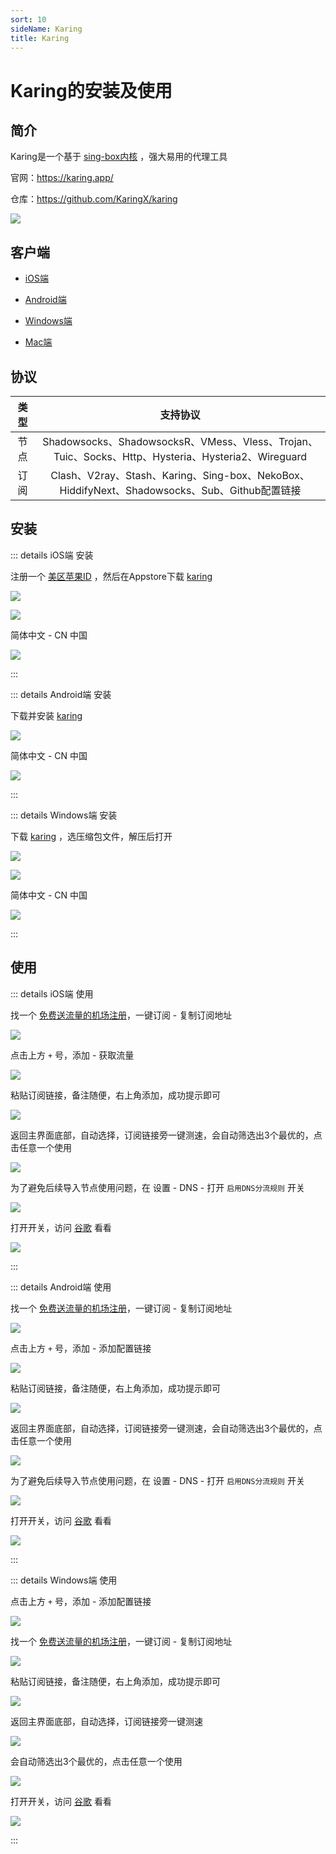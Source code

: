 ```yaml
---
sort: 10
sideName: Karing
title: Karing
---
```


# Karing的安装及使用

## 简介


Karing是一个基于 [sing-box内核](./singbox.md) ，强大易用的代理工具

官网：https://karing.app/

仓库：https://github.com/KaringX/karing

![](/scientificInternet/karing/karing.png)



## 客户端

* [iOS端](https://apps.apple.com/us/app/karing/id6472431552)

* [Android端](https://github.com/KaringX/karing/releases)

* [Windows端](https://github.com/KaringX/karing/releases)

* [Mac端](https://apps.apple.com/us/app/karing/id6472431552)



## 协议

| 类型 | 支持协议 |
|:-:|:-:|
| 节点 | Shadowsocks、ShadowsocksR、VMess、Vless、Trojan、Tuic、Socks、Http、Hysteria、Hysteria2、Wireguard |
| 订阅 | Clash、V2ray、Stash、Karing、Sing-box、NekoBox、HiddifyNext、Shadowsocks、Sub、Github配置链接 |




## 安装


::: details iOS端 安装

注册一个 [美区苹果ID](../iPhone/Apple_ID.md) ，然后在Appstore下载 [karing](https://apps.apple.com/us/app/karing/id6472431552)

![](/scientificInternet/karing/ios/ios-01.png)

![](/scientificInternet/karing/ios/ios-02.png)

简体中文 - CN 中国

![](/scientificInternet/karing/ios/ios-03.png)

:::




::: details Android端 安装

下载并安装 [karing](https://github.com/KaringX/karing/releases)

![](/scientificInternet/karing/android/android-01.png)

简体中文 - CN 中国

![](/scientificInternet/karing/android/android-02.png)

:::



::: details Windows端 安装

下载 [karing](https://github.com/KaringX/karing/releases) ，选压缩包文件，解压后打开

![](/scientificInternet/karing/windows/windows-01.png)

![](/scientificInternet/karing/windows/windows-02.png)

简体中文 - CN 中国

![](/scientificInternet/karing/windows/windows-03.png)

:::









## 使用



::: details iOS端 使用

找一个 [免费送流量的机场注册](./channel.md)，一键订阅 - 复制订阅地址

![](/scientificInternet/karing/ios/ios-03.png)


点击上方 `+` 号，添加 - 获取流量

![](/scientificInternet/karing/ios/ios-04.png)

粘贴订阅链接，备注随便，右上角添加，成功提示即可

![](/scientificInternet/karing/ios/ios-05.png)

返回主界面底部，自动选择，订阅链接旁一键测速，会自动筛选出3个最优的，点击任意一个使用

![](/scientificInternet/karing/ios/ios-06.png)

为了避免后续导入节点使用问题，在 设置 - DNS - 打开 `启用DNS分流规则` 开关

![](/scientificInternet/karing/ios/ios-07.png)

打开开关，访问 [谷歌](https://www.google.com) 看看

![](/scientificInternet/karing/ios/ios-08.png)

:::







::: details Android端 使用

找一个 [免费送流量的机场注册](./channel.md)，一键订阅 - 复制订阅地址

![](/scientificInternet/karing/android/android-03.png)

点击上方 `+` 号，添加 - 添加配置链接

![](/scientificInternet/karing/android/android-04.png)

粘贴订阅链接，备注随便，右上角添加，成功提示即可

![](/scientificInternet/karing/android/android-05.png)

返回主界面底部，自动选择，订阅链接旁一键测速，会自动筛选出3个最优的，点击任意一个使用

![](/scientificInternet/karing/android/android-06.png)

为了避免后续导入节点使用问题，在 设置 - DNS - 打开 `启用DNS分流规则` 开关

![](/scientificInternet/karing/ios/ios-07.png)

打开开关，访问 [谷歌](https://www.google.com) 看看

![](/scientificInternet/karing/android/android-08.png)

:::





::: details Windows端 使用

点击上方 `+` 号，添加 - 添加配置链接

![](/scientificInternet/karing/windows/windows-04.png)

找一个 [免费送流量的机场注册](./channel.md)，一键订阅 - 复制订阅地址

![](/scientificInternet/karing/windows/windows-05.png)

粘贴订阅链接，备注随便，右上角添加，成功提示即可

![](/scientificInternet/karing/windows/windows-06.png)

返回主界面底部，自动选择，订阅链接旁一键测速

![](/scientificInternet/karing/windows/windows-07.png)

会自动筛选出3个最优的，点击任意一个使用

![](/scientificInternet/karing/windows/windows-08.png)

打开开关，访问 [谷歌](https://www.google.com) 看看

![](/scientificInternet/karing/windows/windows-09.png)

:::
